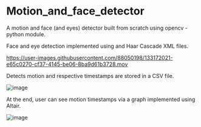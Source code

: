 # Motion_and_face_detector

A motion and face (and eyes) detector built from scratch using opencv - python module.

Face and eye detection implemented using and Haar Cascade XML files.

https://user-images.githubusercontent.com/88050198/133172021-e65c0270-cf37-4145-be06-8ba9d61b3728.mov

Detects motion and respective timestamps are stored in a CSV file.

![image](https://user-images.githubusercontent.com/88050198/133171536-c0d93611-021c-4595-9146-fc7ec858d5ed.png)


At the end, user can see motion timestamps via a graph implemented using Altair.

![image](https://user-images.githubusercontent.com/88050198/133171484-a97a6dc2-87f4-43ea-a00b-8f92c0808629.png)
